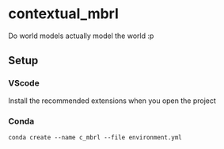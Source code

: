 # contextual_mbrl

Do world models actually model the world :p

## Setup

### VScode
Install the recommended extensions when you open the project


### Conda

`conda create --name c_mbrl --file environment.yml`